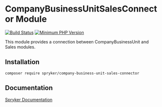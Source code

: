 # CompanyBusinessUnitSalesConnector Module
[![Build Status](https://travis-ci.org/spryker/company-business-unit-sales-connector.svg)](https://travis-ci.org/spryker/company-business-unit-sales-connector)
[![Minimum PHP Version](https://img.shields.io/badge/php-%3E%3D%207.3-8892BF.svg)](https://php.net/)

This module provides a connection between CompanyBusinessUnit and Sales modules.

## Installation

```
composer require spryker/company-business-unit-sales-connector
```

## Documentation

[Spryker Documentation](https://documentation.spryker.com/module_guide/overview.htm)
